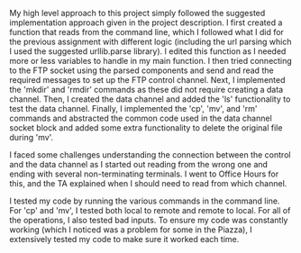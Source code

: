 My high level approach to this project simply followed the suggested implementation approach given in the project description. I first created a function that reads from the command line, which I followed what I did for the previous assignment with different logic (including the url parsing which I used the suggested urllib.parse library). I edited this function as I needed more or less variables to handle in my main function. I then tried connecting to the FTP socket using the parsed components and send and read the required messages to set up the FTP control channel. Next, I implemented the 'mkdir' and 'rmdir' commands as these did not require creating a data channel. Then, I created the data channel and added the 'ls' functionality to test the data channel. Finally, I implemented the 'cp', 'mv', and 'rm' commands and abstracted the common code used in the data channel socket block and added some extra functionality to delete the original file during 'mv'. 

I faced some challenges understanding the connection between the control and the data channel as I started out reading from the wrong one and ending with several non-terminating terminals. I went to Office Hours for this, and the TA explained when I should need to read from which channel. 

I tested my code by running the various commands in the command line. For 'cp' and 'mv', I tested both local to remote and remote to local. For all of the operations, I also tested bad inputs. To ensure my code was constantly working (which I noticed was a problem for some in the Piazza), I extensively tested my code to make sure it worked each time.